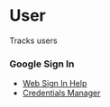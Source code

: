 # User
Tracks users

### Google Sign In
* [Web Sign In Help](https://developers.google.com/identity/sign-in/web/)
* [Credentials Manager](https://console.developers.google.com/apis/credentials)

